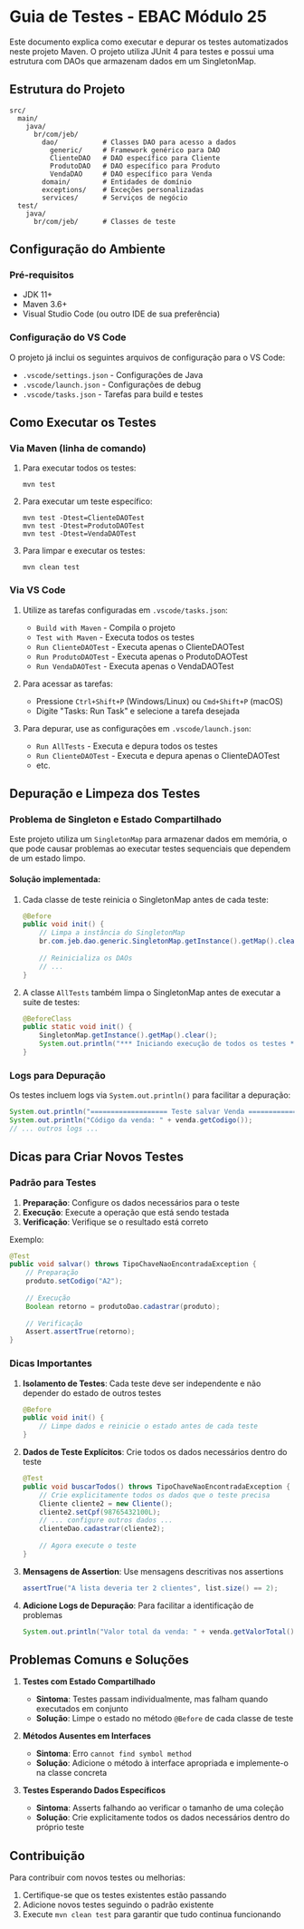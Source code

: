 # Guia de Testes - EBAC Módulo 25

Este documento explica como executar e depurar os testes automatizados neste projeto Maven. O projeto utiliza JUnit 4 para testes e possui uma estrutura com DAOs que armazenam dados em um SingletonMap.

## Estrutura do Projeto

```
src/
  main/
    java/
      br/com/jeb/
        dao/           # Classes DAO para acesso a dados
          generic/     # Framework genérico para DAO
          ClienteDAO   # DAO específico para Cliente
          ProdutoDAO   # DAO específico para Produto
          VendaDAO     # DAO específico para Venda
        domain/        # Entidades de domínio
        exceptions/    # Exceções personalizadas
        services/      # Serviços de negócio
  test/
    java/
      br/com/jeb/      # Classes de teste
```

## Configuração do Ambiente

### Pré-requisitos
- JDK 11+
- Maven 3.6+
- Visual Studio Code (ou outro IDE de sua preferência)

### Configuração do VS Code
O projeto já inclui os seguintes arquivos de configuração para o VS Code:

- `.vscode/settings.json` - Configurações de Java
- `.vscode/launch.json` - Configurações de debug
- `.vscode/tasks.json` - Tarefas para build e testes

## Como Executar os Testes

### Via Maven (linha de comando)

1. Para executar todos os testes:
   ```
   mvn test
   ```

2. Para executar um teste específico:
   ```
   mvn test -Dtest=ClienteDAOTest
   mvn test -Dtest=ProdutoDAOTest
   mvn test -Dtest=VendaDAOTest
   ```

3. Para limpar e executar os testes:
   ```
   mvn clean test
   ```

### Via VS Code

1. Utilize as tarefas configuradas em `.vscode/tasks.json`:
   - `Build with Maven` - Compila o projeto
   - `Test with Maven` - Executa todos os testes
   - `Run ClienteDAOTest` - Executa apenas o ClienteDAOTest
   - `Run ProdutoDAOTest` - Executa apenas o ProdutoDAOTest
   - `Run VendaDAOTest` - Executa apenas o VendaDAOTest

2. Para acessar as tarefas:
   - Pressione `Ctrl+Shift+P` (Windows/Linux) ou `Cmd+Shift+P` (macOS)
   - Digite "Tasks: Run Task" e selecione a tarefa desejada

3. Para depurar, use as configurações em `.vscode/launch.json`:
   - `Run AllTests` - Executa e depura todos os testes
   - `Run ClienteDAOTest` - Executa e depura apenas o ClienteDAOTest
   - etc.

## Depuração e Limpeza dos Testes

### Problema de Singleton e Estado Compartilhado

Este projeto utiliza um `SingletonMap` para armazenar dados em memória, o que pode causar problemas ao executar testes sequenciais que dependem de um estado limpo.

#### Solução implementada:

1. Cada classe de teste reinicia o SingletonMap antes de cada teste:
   ```java
   @Before
   public void init() {
       // Limpa a instância do SingletonMap 
       br.com.jeb.dao.generic.SingletonMap.getInstance().getMap().clear();
       
       // Reinicializa os DAOs
       // ...
   }
   ```

2. A classe `AllTests` também limpa o SingletonMap antes de executar a suite de testes:
   ```java
   @BeforeClass
   public static void init() {
       SingletonMap.getInstance().getMap().clear();
       System.out.println("*** Iniciando execução de todos os testes ***");
   }
   ```

### Logs para Depuração

Os testes incluem logs via `System.out.println()` para facilitar a depuração:

```java
System.out.println("=================== Teste salvar Venda ===================");
System.out.println("Código da venda: " + venda.getCodigo());
// ... outros logs ...
```

## Dicas para Criar Novos Testes

### Padrão para Testes

1. **Preparação**: Configure os dados necessários para o teste
2. **Execução**: Execute a operação que está sendo testada
3. **Verificação**: Verifique se o resultado está correto

Exemplo:
```java
@Test
public void salvar() throws TipoChaveNaoEncontradaException {
    // Preparação
    produto.setCodigo("A2");
    
    // Execução
    Boolean retorno = produtoDao.cadastrar(produto);
    
    // Verificação
    Assert.assertTrue(retorno);
}
```

### Dicas Importantes

1. **Isolamento de Testes**: Cada teste deve ser independente e não depender do estado de outros testes
   ```java
   @Before
   public void init() {
       // Limpe dados e reinicie o estado antes de cada teste
   }
   ```

2. **Dados de Teste Explícitos**: Crie todos os dados necessários dentro do teste
   ```java
   @Test
   public void buscarTodos() throws TipoChaveNaoEncontradaException {
       // Crie explicitamente todos os dados que o teste precisa
       Cliente cliente2 = new Cliente();
       cliente2.setCpf(98765432100L);
       // ... configure outros dados ...
       clienteDao.cadastrar(cliente2);
       
       // Agora execute o teste
   }
   ```

3. **Mensagens de Assertion**: Use mensagens descritivas nos assertions
   ```java
   assertTrue("A lista deveria ter 2 clientes", list.size() == 2);
   ```

4. **Adicione Logs de Depuração**: Para facilitar a identificação de problemas
   ```java
   System.out.println("Valor total da venda: " + venda.getValorTotal());
   ```

## Problemas Comuns e Soluções

1. **Testes com Estado Compartilhado**
   - **Sintoma**: Testes passam individualmente, mas falham quando executados em conjunto
   - **Solução**: Limpe o estado no método `@Before` de cada classe de teste

2. **Métodos Ausentes em Interfaces**
   - **Sintoma**: Erro `cannot find symbol method`
   - **Solução**: Adicione o método à interface apropriada e implemente-o na classe concreta

3. **Testes Esperando Dados Específicos**
   - **Sintoma**: Asserts falhando ao verificar o tamanho de uma coleção
   - **Solução**: Crie explicitamente todos os dados necessários dentro do próprio teste

## Contribuição

Para contribuir com novos testes ou melhorias:

1. Certifique-se que os testes existentes estão passando
2. Adicione novos testes seguindo o padrão existente
3. Execute `mvn clean test` para garantir que tudo continua funcionando
